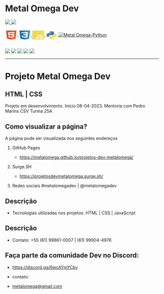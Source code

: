# Metal Omega Dev

 <div>
  <a href="https://linktr.ee/metalomegadev">
  <img height="180em" src="https://github-readme-stats.vercel.app/api?username=metalomega&show_icons=true&theme=dark&include_all_commits=true&count_private=true"/>
  <img height="180em" src="https://github-readme-stats.vercel.app/api/top-langs/?username=metalomega&layout=compact&langs_count=7&theme=dark"/>
</div>
  
<div style="display: inline_block"><br>
  <img align="center" alt="Metal Omega-HTML" height="30" width="40" src="https://raw.githubusercontent.com/devicons/devicon/master/icons/html5/html5-original.svg">
  <img align="center" alt="Metal Omega-CSS" height="30" width="40" src="https://raw.githubusercontent.com/devicons/devicon/master/icons/css3/css3-original.svg">
    <img align="center" alt="Metal Omega-Js" height="30" width="40" src="https://raw.githubusercontent.com/devicons/devicon/master/icons/javascript/javascript-plain.svg">
  <img align="center" alt="Metal Omega-Python" height="30" width="40" src="https://raw.githubusercontent.com/devicons/devicon/master/icons/python/python-original.svg">
  <img align="center" alt="Metal Omega-Python" height="30" width="40" src="https://icongr.am/devicon/php-original.svg?size=148&color=currentColor">  
</div>  
  
##
  <div> 
  <a href="https://www.youtube.com/channel/UCpK_l_wynBIh5cn-4SMbzig/" target="_blank"><img src="https://img.shields.io/badge/YouTube-FF0000?style=for-the-badge&logo=youtube&logoColor=white" target="_blank"></a>
  <a href="https://instagram.com/metalomegadev" target="_blank"><img src="https://img.shields.io/badge/-Instagram-%23E4405F?style=for-the-badge&logo=instagram&logoColor=white" target="_blank"></a>
 <a href="https://discord.gg/6wcAYmYCky" target="_blank"><img src="https://img.shields.io/badge/Discord-7289DA?style=for-the-badge&logo=discord&logoColor=white" target="_blank"></a> 
  <a href = "mailto:metalomega@gmail.com"><img src="https://img.shields.io/badge/-Gmail-%23333?style=for-the-badge&logo=gmail&logoColor=white" target="_blank"></a>
  <a href="https://br.linkedin.com/in/rafaelafs" target="_blank"><img src="https://img.shields.io/badge/-LinkedIn-%230077B5?style=for-the-badge&logo=linkedin&logoColor=white" target="_blank"></a> 
 
</div>
  
  -------------------------------------------------------------------------------------------------

# Projeto Metal Omega Dev
## HTML | CSS

Projeto em desenvolvimento. Início 08-04-2023. Mentoria com Pedro Marins CSV Turma 25A

## Como visualizar a página?

A página pode ser visualizada nos seguintes endereços

1) GitHub Pages
    * https://metalomega.github.io/projetos-dev-metalomega/
    
2) Surge.SH
    * https://projetosdevmetalomega.surge.sh/
    
3) Redes sociais #metalomegadev | @metalomegadev

## Descrição

* Tecnologias utilizadas nos projetos: HTML | CSS | JavaScript

## Descrição
* Contato: +55 (61) 99861-0007 | (61) 99904-4976

## Faça parte da comunidade Dev no Discord:

* https://discord.gg/6wcAYmYCky

* contato:
* metalomega@gmail.com

